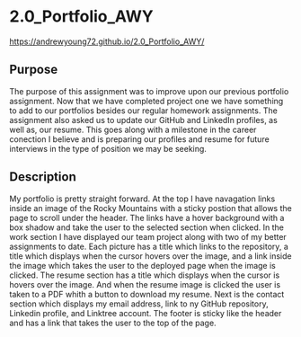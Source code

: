 # 2.0_Portfolio_AWY
 https://andrewyoung72.github.io/2.0_Portfolio_AWY/


 

## Purpose

The purpose of this assignment was to improve upon our previous portfolio assignment. Now that we have completed project one we have something to add to our portfolios besides our regular homework assignments. The assignment also asked us to update our GitHub and LinkedIn profiles, as well as, our resume. This goes along with a milestone in the career conection I believe and is preparing our profiles and resume for future interviews in the type of position we may be seeking. 

## Description

My portfolio is pretty straight forward. At the top I have navagation links inside an image of the Rocky Mountains with a sticky postion that allows the page to scroll under the header. The links have a hover background with a box shadow and take the user to the selected section when clicked. In the work section I have displayed our team project along with two of my better assignments to date. Each picture has a title which links to the repository, a title which displays when the cursor hovers over the image, and a link inside the image which takes the user to the deployed page when the image is clicked. The resume section has a title which displays when the cursor is hovers over the image. And when the resume image is clicked the user is taken to a PDF whith a button to download my resume. Next is the contact section which displays my email address, link to ny GitHub repository, Linkedin profile, and Linktree account. The footer is sticky like the header and has a link that takes the user to the top of the page. 
